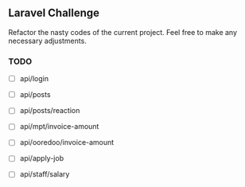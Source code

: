 ## Laravel Challenge

Refactor the nasty codes of the current project. Feel free to make any necessary adjustments.

### TODO

- [ ] api/login
- [ ] api/posts
- [ ] api/posts/reaction


- [ ] api/mpt/invoice-amount
- [ ] api/ooredoo/invoice-amount

- [ ] api/apply-job
- [ ] api/staff/salary
